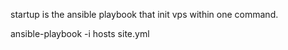 startup is the ansible playbook that init vps within one command.

ansible-playbook -i hosts site.yml
